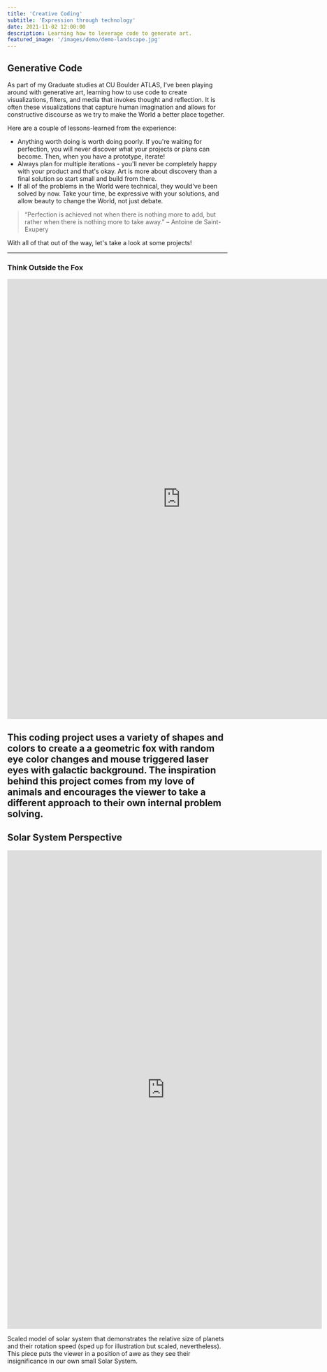 ```yaml
---
title: 'Creative Coding'
subtitle: 'Expression through technology'
date: 2021-11-02 12:00:00
description: Learning how to leverage code to generate art.
featured_image: '/images/demo/demo-landscape.jpg'
---
```


## Generative Code

As part of my Graduate studies at CU Boulder ATLAS, I've been playing around with generative art, learning how to use code to create visualizations, filters, and media that invokes thought and reflection.  It is often these visualizations that capture human imagination and allows for constructive discourse as we try to make the World a better place together.

Here are a couple of lessons-learned from the experience:

* Anything worth doing is worth doing poorly.  If you're waiting for perfection, you will never discover what your projects or plans can become.  Then, when you have a prototype, iterate!
* Always plan for multiple iterations - you'll never be completely happy with your product and that's okay.  Art is more about discovery than a final solution so start small and build from there.
* If all of the problems in the World were technical, they would've been solved by now.  Take your time, be expressive with your solutions, and allow beauty to change the World, not just debate.

> “Perfection is achieved not when there is nothing more to add, but rather when there is nothing more to take away.” – Antoine de Saint-Exupery

With all of that out of the way, let's take a look at some projects!  

---

### Think Outside the Fox

<iframe style="width: 792px; height: 1008px; overflow: hidden; margin-left:auto; margin-right:auto;"  scrolling="no" frameborder="0" src="https://preview.p5js.org/starbuck10/embed/0YfAh_Bep"></iframe>

This coding project uses a variety of shapes and colors to create a a geometric fox with random eye color changes and mouse triggered laser eyes with galactic background.  The inspiration behind this project comes from my love of animals and encourages the viewer to take a different approach to their own internal problem solving.
---

## Solar System Perspective

<iframe style="width: 720px; height: 1096px; overflow: hidden; margin-left:auto; margin-right:auto;"  scrolling="no" frameborder="0" src="https://preview.p5js.org/starbuck10/embed/BAiPwQ1SZ"></iframe>

Scaled model of solar system that demonstrates the relative size of planets and their rotation speed (sped up for illustration but scaled, nevertheless).  This piece puts the viewer in a position of awe as they see their insignificance in our own small Solar System.
